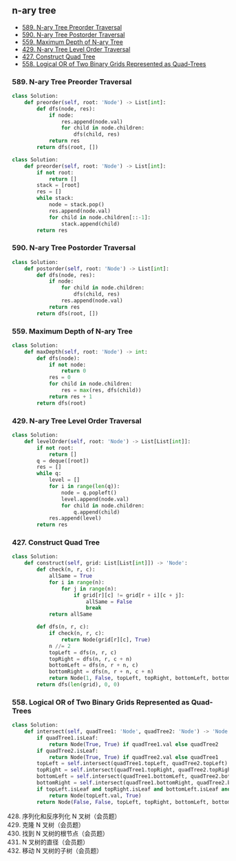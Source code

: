 ## n-ary tree

* [589. N-ary Tree Preorder Traversal](#589-n-ary-tree-preorder-traversal)
* [590. N-ary Tree Postorder Traversal](#590-n-ary-tree-postorder-traversal)
* [559. Maximum Depth of N-ary Tree](#559-maximum-depth-of-n-ary-tree)
* [429. N-ary Tree Level Order Traversal](#429-n-ary-tree-level-order-traversal)
* [427. Construct Quad Tree](#427-construct-quad-tree)
* [558. Logical OR of Two Binary Grids Represented as Quad-Trees](#558-logical-or-of-two-binary-grids-represented-as-quad-trees)

### 589. N-ary Tree Preorder Traversal

```python
class Solution:
    def preorder(self, root: 'Node') -> List[int]:
        def dfs(node, res):
            if node:
                res.append(node.val)
                for child in node.children:
                    dfs(child, res)
            return res 
        return dfs(root, [])
```

```python
class Solution:
    def preorder(self, root: 'Node') -> List[int]:
        if not root:
            return []
        stack = [root]
        res = []
        while stack:
            node = stack.pop()
            res.append(node.val)
            for child in node.children[::-1]:
                stack.append(child)
        return res 
```

### 590. N-ary Tree Postorder Traversal

```python
class Solution:
    def postorder(self, root: 'Node') -> List[int]:
        def dfs(node, res):
            if node:
                for child in node.children:
                    dfs(child, res)
                res.append(node.val)
            return res 
        return dfs(root, [])
```

### 559. Maximum Depth of N-ary Tree

```python
class Solution:
    def maxDepth(self, root: 'Node') -> int:
        def dfs(node):
            if not node:
                return 0
            res = 0
            for child in node.children:
                res = max(res, dfs(child))
            return res + 1
        return dfs(root)
```

### 429. N-ary Tree Level Order Traversal

```python
class Solution:
    def levelOrder(self, root: 'Node') -> List[List[int]]:
        if not root:
            return []
        q = deque([root])
        res = []
        while q:
            level = []
            for i in range(len(q)):
                node = q.popleft()
                level.append(node.val)
                for child in node.children:
                    q.append(child)
            res.append(level)
        return res
```



### 427. Construct Quad Tree

```python
class Solution:
    def construct(self, grid: List[List[int]]) -> 'Node':
        def check(n, r, c):
            allSame = True 
            for i in range(n):
                for j in range(n):
                    if grid[r][c] != grid[r + i][c + j]:
                        allSame = False 
                        break
            return allSame

        def dfs(n, r, c):
            if check(n, r, c):
                return Node(grid[r][c], True)
            n //= 2 
            topLeft = dfs(n, r, c)
            topRight = dfs(n, r, c + n)
            bottomLeft = dfs(n, r + n, c)
            bottomRight = dfs(n, r + n, c + n)
            return Node(1, False, topLeft, topRight, bottomLeft, bottomRight)
        return dfs(len(grid), 0, 0)
```

### 558. Logical OR of Two Binary Grids Represented as Quad-Trees

```python
class Solution:
    def intersect(self, quadTree1: 'Node', quadTree2: 'Node') -> 'Node':
        if quadTree1.isLeaf:
            return Node(True, True) if quadTree1.val else quadTree2
        if quadTree2.isLeaf:
            return Node(True, True) if quadTree2.val else quadTree1
        topLeft = self.intersect(quadTree1.topLeft, quadTree2.topLeft)
        topRight = self.intersect(quadTree1.topRight, quadTree2.topRight)
        bottomLeft = self.intersect(quadTree1.bottomLeft, quadTree2.bottomLeft)
        bottomRight = self.intersect(quadTree1.bottomRight, quadTree2.bottomRight)
        if topLeft.isLeaf and topRight.isLeaf and bottomLeft.isLeaf and bottomRight.isLeaf and topLeft.val == topRight.val == bottomLeft.val == bottomRight.val:
            return Node(topLeft.val, True)
        return Node(False, False, topLeft, topRight, bottomLeft, bottomRight)
```

428. 序列化和反序列化 N 叉树（会员题）
1490. 克隆 N 叉树（会员题）
1506. 找到 N 叉树的根节点（会员题）
1522. N 叉树的直径（会员题）
1516. 移动 N 叉树的子树（会员题）
